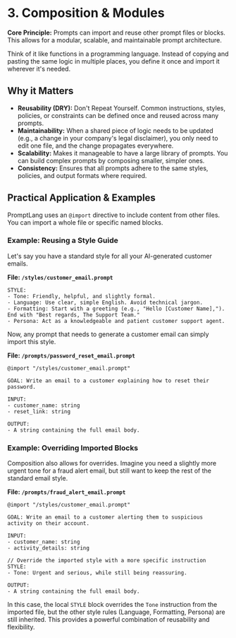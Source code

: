 # 3. Composition & Modules

**Core Principle:** Prompts can import and reuse other prompt files or blocks. This allows for a modular, scalable, and maintainable prompt architecture.

Think of it like functions in a programming language. Instead of copying and pasting the same logic in multiple places, you define it once and import it wherever it's needed.

## Why it Matters

*   **Reusability (DRY):** Don't Repeat Yourself. Common instructions, styles, policies, or constraints can be defined once and reused across many prompts.
*   **Maintainability:** When a shared piece of logic needs to be updated (e.g., a change in your company's legal disclaimer), you only need to edit one file, and the change propagates everywhere.
*   **Scalability:** Makes it manageable to have a large library of prompts. You can build complex prompts by composing smaller, simpler ones.
*   **Consistency:** Ensures that all prompts adhere to the same styles, policies, and output formats where required.

## Practical Application & Examples

PromptLang uses an `@import` directive to include content from other files. You can import a whole file or specific named blocks.

### Example: Reusing a Style Guide

Let's say you have a standard style for all your AI-generated customer emails.

**File: `/styles/customer_email.prompt`**
```
STYLE:
- Tone: Friendly, helpful, and slightly formal.
- Language: Use clear, simple English. Avoid technical jargon.
- Formatting: Start with a greeting (e.g., "Hello [Customer Name],"). End with "Best regards, The Support Team."
- Persona: Act as a knowledgeable and patient customer support agent.
```

Now, any prompt that needs to generate a customer email can simply import this style.

**File: `/prompts/password_reset_email.prompt`**
```
@import "/styles/customer_email.prompt"

GOAL: Write an email to a customer explaining how to reset their password.

INPUT:
- customer_name: string
- reset_link: string

OUTPUT:
- A string containing the full email body.
```

### Example: Overriding Imported Blocks

Composition also allows for overrides. Imagine you need a slightly more urgent tone for a fraud alert email, but still want to keep the rest of the standard email style.

**File: `/prompts/fraud_alert_email.prompt`**
```
@import "/styles/customer_email.prompt"

GOAL: Write an email to a customer alerting them to suspicious activity on their account.

INPUT:
- customer_name: string
- activity_details: string

// Override the imported style with a more specific instruction
STYLE:
- Tone: Urgent and serious, while still being reassuring.

OUTPUT:
- A string containing the full email body.
```

In this case, the local `STYLE` block overrides the `Tone` instruction from the imported file, but the other style rules (Language, Formatting, Persona) are still inherited. This provides a powerful combination of reusability and flexibility.
